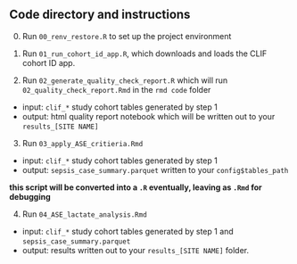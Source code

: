 ## Code directory and instructions

0. Run `00_renv_restore.R` to set up the project environment

1. Run `01_run_cohort_id_app.R`, which downloads and loads the CLIF cohort ID app.

2. Run `02_generate_quality_check_report.R` which will run `02_quality_check_report.Rmd` in the `rmd code` folder
- input: `clif_*` study cohort tables generated by step 1
- output: html quality report notebook which will be written out to your `results_[SITE NAME]`

3. Run `03_apply_ASE_critieria.Rmd`
- input: `clif_*` study cohort tables generated by step 1
- output: `sepsis_case_summary.parquet` written to your `config$tables_path`

**this script will be converted into a `.R` eventually, leaving as `.Rmd` for debugging**

4. Run `04_ASE_lactate_analysis.Rmd`
- input: `clif_*` study cohort tables generated by step 1 and `sepsis_case_summary.parquet`
- output: results written out to your `results_[SITE NAME]` folder.